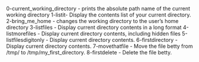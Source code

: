 0-current_working_directory - prints the absolute path name of the current working directory
1-listit- Display the contents list of your current directory.
2-bring_me_home - changes the working directory to the user’s home directory
3-listfiles - Display current directory contents in a long format
4-listmorefiles - Display current directory contents, including hidden files
5-listfilesdigitonly - Display current directory contents.
6-firstdirectory - Display current directory contents.
7-movethatfile - Move the file betty from /tmp/ to /tmp/my_first_directory.
8-firstdelete - Delete the file betty.
